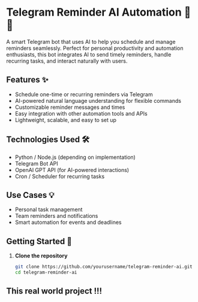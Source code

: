 # Telegram Reminder AI Automation 🤖⏰

A smart Telegram bot that uses AI to help you schedule and manage reminders seamlessly. Perfect for personal productivity and automation enthusiasts, this bot integrates AI to send timely reminders, handle recurring tasks, and interact naturally with users.

## Features ✨
- Schedule one-time or recurring reminders via Telegram  
- AI-powered natural language understanding for flexible commands  
- Customizable reminder messages and times  
- Easy integration with other automation tools and APIs  
- Lightweight, scalable, and easy to set up

## Technologies Used 🛠️
- Python / Node.js (depending on implementation)  
- Telegram Bot API  
- OpenAI GPT API (for AI-powered interactions)  
- Cron / Scheduler for recurring tasks  

## Use Cases 💡
- Personal task management  
- Team reminders and notifications  
- Smart automation for events and deadlines  

## Getting Started 🚀
1. **Clone the repository**  
   ```bash
   git clone https://github.com/yourusername/telegram-reminder-ai.git
   cd telegram-reminder-ai

## This real world project !!!

